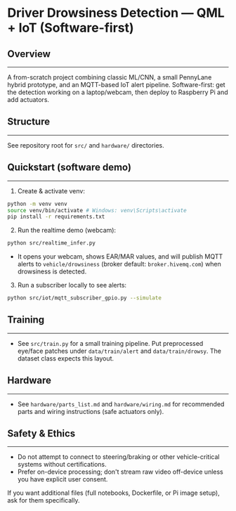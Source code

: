 # Driver Drowsiness Detection — QML + IoT (Software-first)

## Overview
--------
A from-scratch project combining classic ML/CNN, a small PennyLane hybrid prototype, and an MQTT-based IoT alert pipeline. Software-first: get the detection working on a laptop/webcam, then deploy to Raspberry Pi and add actuators.

## Structure
---------
See repository root for `src/` and `hardware/` directories.

## Quickstart (software demo)
--------------------------
1. Create & activate venv:
```bash
python -m venv venv
source venv/bin/activate # Windows: venv\Scripts\activate
pip install -r requirements.txt
```

2. Run the realtime demo (webcam):
```bash
python src/realtime_infer.py
```
- It opens your webcam, shows EAR/MAR values, and will publish MQTT alerts to `vehicle/drowsiness` (broker default: `broker.hivemq.com`) when drowsiness is detected.

3. Run a subscriber locally to see alerts:
```bash
python src/iot/mqtt_subscriber_gpio.py --simulate
```

## Training
--------
- See `src/train.py` for a small training pipeline. Put preprocessed eye/face patches under `data/train/alert` and `data/train/drowsy`. The dataset class expects this layout.

## Hardware
--------
- See `hardware/parts_list.md` and `hardware/wiring.md` for recommended parts and wiring instructions (safe actuators only).

## Safety & Ethics
--------------
- Do not attempt to connect to steering/braking or other vehicle-critical systems without certifications.
- Prefer on-device processing; don't stream raw video off-device unless you have explicit user consent.

If you want additional files (full notebooks, Dockerfile, or Pi image setup), ask for them specifically.